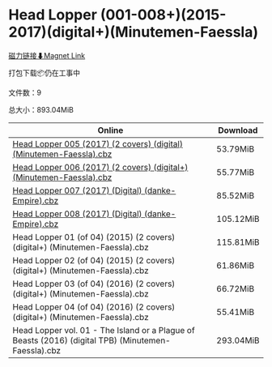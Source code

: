 # Head Lopper (001-008+)(2015-2017)(digital+)(Minutemen-Faessla)

[磁力链接⬇Magnet Link](magnet:?xt=urn:btih:5200f963fa833e06b0276a081b6df269dad0ed21&dn=Head%20Lopper%20%28001-008%2B%29%282015-2017%29%28digital%2B%29%28Minutemen-Faessla%29)

打包下载📦仍在工事中

文件数：9

总大小：893.04MiB

Online | Download
--- | ---
[Head Lopper 005 (2017) (2 covers) (digital) (Minutemen-Faessla).cbz](https://github.com/alicewish/markdown/blob/master/comic/Head-Lopper-005-2017-2-covers-digital-Minutemen-Faessla-cbz.md) | 53.79MiB
[Head Lopper 006 (2017) (2 covers) (digital+) (Minutemen-Faessla).cbz](https://github.com/alicewish/markdown/blob/master/comic/Head-Lopper-006-2017-2-covers-digital-Minutemen-Faessla-cbz.md) | 55.77MiB
[Head Lopper 007 (2017) (Digital) (danke-Empire).cbz](https://github.com/alicewish/markdown/blob/master/comic/Head-Lopper-007-2017-Digital-danke-Empire-cbz.md) | 85.52MiB
[Head Lopper 008 (2017) (Digital) (danke-Empire).cbz](https://github.com/alicewish/markdown/blob/master/comic/Head-Lopper-008-2017-Digital-danke-Empire-cbz.md) | 105.12MiB
Head Lopper 01 (of 04) (2015) (2 covers) (digital+) (Minutemen-Faessla).cbz | 115.81MiB
Head Lopper 02 (of 04) (2015) (2 covers) (digital+) (Minutemen-Faessla).cbz | 61.86MiB
Head Lopper 03 (of 04) (2016) (2 covers) (digital+) (Minutemen-Faessla).cbz | 66.72MiB
Head Lopper 04 (of 04) (2016) (2 covers) (digital+) (Minutemen-Faessla).cbz | 55.41MiB
Head Lopper vol. 01 - The Island or a Plague of Beasts (2016) (digital TPB) (Minutemen-Faessla).cbz | 293.04MiB